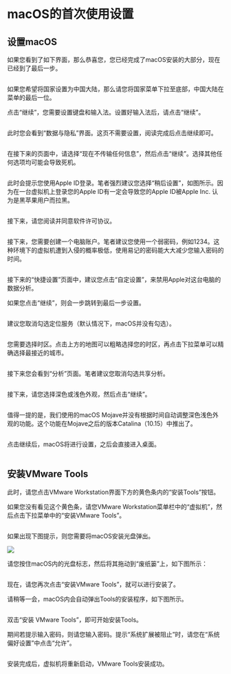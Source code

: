 # macOS的首次使用设置

## 设置macOS

如果您看到了如下界面，那么恭喜您，您已经完成了macOS安装的大部分，现在已经到了最后一步。

<figure><img src="../.gitbook/assets/welcome-to-macos.PNG" alt=""><figcaption></figcaption></figure>

如果您希望将国家设置为中国大陆，那么请您将国家菜单下拉至底部，中国大陆在菜单的最后一位。

点击“继续”，您需要设置键盘和输入法。设置好输入法后，请点击“继续”。

<figure><img src="../.gitbook/assets/keyboard.PNG" alt=""><figcaption></figcaption></figure>

此时您会看到“数据与隐私”界面。这页不需要设置，阅读完成后点击继续即可。

<figure><img src="../.gitbook/assets/osx-privacy.PNG" alt=""><figcaption></figcaption></figure>

在接下来的页面中，请选择“现在不传输任何信息”，然后点击“继续”。选择其他任何选项均可能会导致死机。

<figure><img src="../.gitbook/assets/transport-to-this-mac.PNG" alt=""><figcaption></figcaption></figure>

此时会提示您使用Apple ID登录。笔者强烈建议您选择“稍后设置”，如图所示。因为在一台虚拟机上登录您的Apple ID有一定会导致您的Apple ID被Apple Inc. 认为是黑苹果用户而拉黑。

<figure><img src="../.gitbook/assets/later-use-apple-id.PNG" alt=""><figcaption></figcaption></figure>

接下来，请您阅读并同意软件许可协议。

<figure><img src="../.gitbook/assets/osx-items.PNG" alt=""><figcaption></figcaption></figure>

接下来，您需要创建一个电脑账户。笔者建议您使用一个弱密码，例如1234。这种环境下的虚拟机遭到入侵的概率极低，使用易记的密码能大大减少您输入密码的时间。

<figure><img src="../.gitbook/assets/osx-account.PNG" alt=""><figcaption></figcaption></figure>

接下来的“快捷设置”页面中，建议您点击“自定设置”，来禁用Apple对这台电脑的数据分析。

如果您点击“继续”，则会一步跳转到最后一步设置。

<figure><img src="../.gitbook/assets/quick-settings.PNG" alt=""><figcaption></figcaption></figure>

建议您取消勾选定位服务（默认情况下，macOS并没有勾选）。

<figure><img src="../.gitbook/assets/osx-location (1).PNG" alt=""><figcaption></figcaption></figure>

您需要选择时区。点击上方的地图可以粗略选择您的时区，再点击下拉菜单可以精确选择最接近的城市。

<figure><img src="../.gitbook/assets/osx-time-zone.PNG" alt=""><figcaption></figcaption></figure>

接下来您会看到“分析”页面。笔者建议您取消勾选共享分析。

<figure><img src="../.gitbook/assets/osx-analytics.PNG" alt=""><figcaption></figcaption></figure>

接下来，请您选择深色或浅色外观，然后点击“继续”。

<figure><img src="../.gitbook/assets/osx-appearance.PNG" alt=""><figcaption></figcaption></figure>

值得一提的是，我们使用的macOS Mojave并没有根据时间自动调整深色浅色外观的功能。这个功能在Mojave之后的版本Catalina（10.15）中推出了。

<figure><img src="../.gitbook/assets/osx-adidas.PNG" alt=""><figcaption></figcaption></figure>

点击继续后，macOS将进行设置，之后会直接进入桌面。

<figure><img src="../.gitbook/assets/osx-desktop.PNG" alt=""><figcaption></figcaption></figure>

## 安装VMware Tools

此时，请您点击VMware Workstation界面下方的黄色条内的“安装Tools”按钮。

如果您没有看见这个黄色条，请您VMware Workstation菜单栏中的“虚拟机”，然后点击下拉菜单中的“安装VMware Tools”。

<figure><img src="../.gitbook/assets/install-vmware-tools.PNG" alt=""><figcaption></figcaption></figure>

如果出现下图提示，则您需要将macOS安装光盘弹出。

![](../.gitbook/assets/cannot-inject.PNG)

请您按住macOS内的光盘标志，然后将其拖动到“废纸篓”上，如下图所示：

<figure><img src="../.gitbook/assets/动画.gif" alt=""><figcaption></figcaption></figure>

现在，请您再次点击“安装VMware Tools”，就可以进行安装了。

请稍等一会，macOS内会自动弹出Tools的安装程序，如下图所示。

<figure><img src="../.gitbook/assets/install-tools.PNG" alt=""><figcaption></figcaption></figure>

双击“安装 VMware Tools”，即可开始安装Tools。

期间若提示输入密码，则请您输入密码。提示“系统扩展被阻止”时，请您在“系统偏好设置”中点击“允许”。

<figure><img src="../.gitbook/assets/tools.gif" alt=""><figcaption></figcaption></figure>

安装完成后，虚拟机将重新启动，VMware Tools安装成功。
